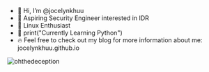 - 👋 Hi, I’m @jocelynkhuu
- 🔐 Aspiring Security Engineer interested in IDR
- 🐧 Linux Enthusiast
- 🌱 print("Currently Learning Python")
- 🔥 Feel free to check out my blog for more information about me: jocelynkhuu.github.io

<!---
jocelynkhuu/jocelynkhuu is a ✨ special ✨ repository because its `README.md` (this file) appears on your GitHub profile.
You can click the Preview link to take a look at your changes.
--->

![ohthedeception](https://user-images.githubusercontent.com/62637533/123417235-60136480-d56c-11eb-80aa-354e63ff44e8.png)

